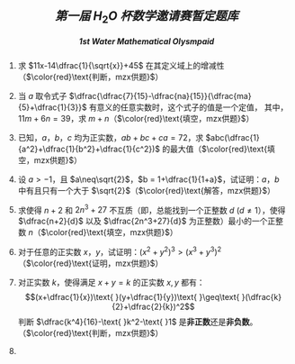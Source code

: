 ## $$第一届\text{ }H_2O\text{ }杯数学邀请赛暂定题库$$
##### $$1st\text{ }\text{ } Water \text{ } \text{ }Mathematical \text{ }\text{ } Olysmpaid$$

1. 求 $11x-14\dfrac{1}{\sqrt{x}}+45$ 在其定义域上的增减性（$\color{red}\text{判断，mzx供题}$）
   $\text{ }$

2. 当 $a$ 取令式子 $\dfrac{\dfrac{7}{15}-\dfrac{na}{15}}{\dfrac{ma}{5}+\dfrac{1}{3}}$ 有意义的任意实数时，这个式子的值是一个定值，
其中，$11m+6n=39$，求 $m+n$（$\color{red}\text{填空，mzx供题}$）

    $\text{ }$

3. 已知，$a$，$b$，$c$ 均为正实数，$ab+bc+ca=72$，求 $abc(\dfrac{1}{a^2}+\dfrac{1}{b^2}+\dfrac{1}{c^2})$ 的最大值（$\color{red}\text{填空，mzx供题}$）
   
   $\text{ }$

4. 设 $a>-1$，且 $a\neq\sqrt{2}$，$b = 1+\dfrac{1}{1+a}$，试证明：$a，b$ 中有且只有一个大于 $\sqrt{2}$（$\color{red}\text{解答，mzx供题}$）

    $\text{ }$

5. 求使得 $n+2$ 和 $2n^3+27$ 不互质（即，总能找到一个正整数 $d$ ($d\neq1$），使得 $\dfrac{n+2}{d}$ 以及 $\dfrac{2n^3+27}{d}$ 为正整数）最小的一个正整数 $n$（$\color{red}\text{填空，mzx供题}$）

    $\text{ }$

6. 对于任意的正实数 $x$，$y$，试证明：$(x^2+y^2)^3>(x^3+y^3)^2$（$\color{red}\text{证明，mzx供题}$）

    $\text{ }$

7. 对正实数 $k$，使得满足 $x + y = k$ 的正实数 $x, y$ 都有：
$$(x+\dfrac{1}{x})\text{ }(y+\dfrac{1}{y})\text{ }\geq\text{ }(\dfrac{k}{2}+\dfrac{2}{k})^2$$
    判断 $\dfrac{k^4}{16}-\text{ }k^2-\text{ }1$ 是**非正数**还是**非负数**。（$\color{red}\text{判断，mzx供题}$）

    $\text{ }$

8. 
